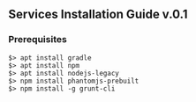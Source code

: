 ## Services Installation Guide v.0.1

### Prerequisites

    $> apt install gradle
    $> apt install npm
    $> apt install nodejs-legacy
    $> npm install phantomjs-prebuilt
    $> npm install -g grunt-cli